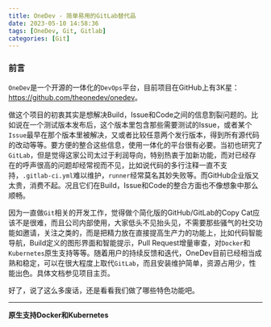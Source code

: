 ```yaml
---
title: OneDev - 简单易用的GitLab替代品
date: 2023-05-10 14:58:36
tags: [OneDev, Git, Gitlab]
categories: [Git]
---
```


### 前言 

`OneDev`是一个开源的一体化的`DevOps`平台，目前项目在GitHub上有3K星：<https://github.com/theonedev/onedev>。

做这个项目的初衷其实是想解决Build，Issue和Code之间的信息割裂问题的。比如说在一个测试版本发布后，这个版本里包含那些需要测试的Issue，或者某个`Issue`最早在那个版本里被解决，又或者比较任意两个发行版本，得到所有源代码的改动等等。要方便的整合这些信息，使用一体化的平台很有必要。当初也研究了`GitLab`，但是觉得这家公司太过于利润导向，特别热衷于加新功能，而对已经存在的呼声很高的问题却经常视而不见，比如说代码的多行注释一直不支持，`.gitlab-ci.yml`难以维护，`runner`经常莫名其妙失败等。而GitHub企业版又太贵，消费不起。况且它们在Build，Issue和Code的整合方面也不像想象中那么顺畅。

因为一直做`Git`相关的开发工作，觉得做个简化版的GitHub/GitLab的Copy Cat应该不是很难，而且公司内部使用，大家低头不见抬头见，不需要那些骚气的社交功能如邀请，关注之类的，而是把精力放在直接提高生产力的功能上，比如代码智能导航，Build定义的图形界面和智能提示，Pull Request增量审查，对`Docker`和`Kubernetes`原生支持等等。随着用户的持续反馈和迭代，OneDev目前已经相当成熟和稳定，可以在很大程度上取代`GitLab`，而且安装维护简单，资源占用少，性能出色。具体文档参见项目主页。

好了，说了这么多废话，还是看看我们做了哪些特色功能吧。

* * *

**原生支持Docker和Kubernetes**
